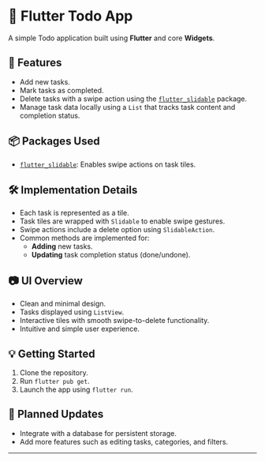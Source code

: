 # 📝 Flutter Todo App

A simple Todo application built using **Flutter** and core **Widgets**.

## 🚀 Features

- Add new tasks.
- Mark tasks as completed.
- Delete tasks with a swipe action using the [`flutter_slidable`](https://pub.dev/packages/flutter_slidable) package.
- Manage task data locally using a `List` that tracks task content and completion status.

## 📦 Packages Used

- [`flutter_slidable`](https://pub.dev/packages/flutter_slidable): Enables swipe actions on task tiles.

## 🛠 Implementation Details

- Each task is represented as a tile.
- Task tiles are wrapped with `Slidable` to enable swipe gestures.
- Swipe actions include a delete option using `SlidableAction`.
- Common methods are implemented for:
  - **Adding** new tasks.
  - **Updating** task completion status (done/undone).

## 📷 UI Overview

- Clean and minimal design.
- Tasks displayed using `ListView`.
- Interactive tiles with smooth swipe-to-delete functionality.
- Intuitive and simple user experience.

## 💡 Getting Started

1. Clone the repository.
2. Run `flutter pub get`.
3. Launch the app using `flutter run`.

## 🔄 Planned Updates

- Integrate with a database for persistent storage.
- Add more features such as editing tasks, categories, and filters.

---

